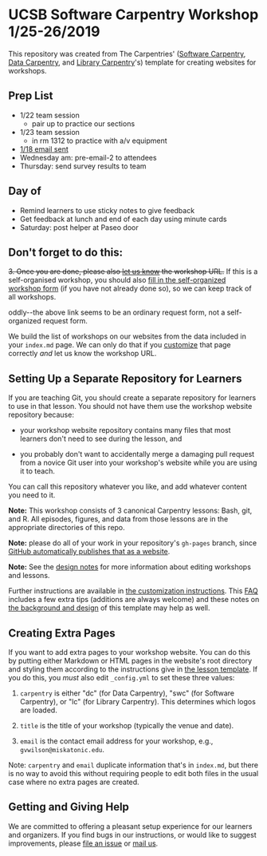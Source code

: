 # UCSB Software Carpentry Workshop 1/25-26/2019

This repository was created from The Carpentries' ([Software Carpentry][swc-site], [Data Carpentry][dc-site], and [Library Carpentry][lc-site]'s)
template for creating websites for workshops.

## Prep List ##
  - 1/22 team session
    - pair up to practice our sections
  - 1/23 team session
    - in rm 1312 to practice with a/v equipment
  - [1/18 email sent](pre-email-1.md)
  - Wednesday am: pre-email-2 to attendees
  - Thursday: send survey results to team

## Day of ##
 - Remind learners to use sticky notes to give feedback
 - Get feedback at lunch and end of each day using minute cards
 - Saturday: post helper at Paseo door


## Don't forget to do this:
~~3.  Once you are done, please also [let us know][email] the workshop URL.~~ 
If this is a self-organised workshop, you should also [fill in the self-organized workshop form][self-organized-workshop-form] (if you have not already done so), so we can keep track of all workshops. 

oddly--the above link seems to be an ordinary request form, not a self-organized request form.

We build the list of workshops on our websites from the data included in your `index.md` page. We can only do that if you [customize][customization] that page correctly *and* let us know the workshop URL.

## Setting Up a Separate Repository for Learners

If you are teaching Git,
you should create a separate repository for learners to use in that lesson.
You should not have them use the workshop website repository because:

*   your workshop website repository contains many files
    that most learners don't need to see during the lesson,
    and

*   you probably don't want to accidentally merge
    a damaging pull request from a novice Git user
    into your workshop's website while you are using it to teach.

You can call this repository whatever you like,
and add whatever content you need to it.


**Note:**
This workshop consists of 3 canonical Carpentry lessons:  Bash, git, and R.  All episodes, figures, and data from those lessons are in the appropriate directories of this repo.

**Note:**
please do all of your work in your repository's `gh-pages` branch,
since [GitHub automatically publishes that as a website][github-project-pages].

**Note:**
See the [design notes][design] for more information about editing workshops and lessons.

Further instructions are available in [the customization instructions][customization].
This [FAQ][faq] includes a few extra tips (additions are always welcome)
and these notes on [the background and design][design] of this template may help as well.

## Creating Extra Pages

If you want to add extra pages to your workshop website.
You can do this by putting either Markdown or HTML pages in the website's root directory
and styling them according to the instructions give in
[the lesson template][lesson-example].
If you do this,
you *must* also edit `_config.yml` to set these three values:

1.  `carpentry` is either "dc" (for Data Carpentry), "swc" (for Software Carpentry),
    or "lc" (for Library Carpentry). This determines which logos are loaded.

2.  `title` is the title of your workshop (typically the venue and date).

3.  `email` is the contact email address for your workshop,
    e.g., `gvwilson@miskatonic.edu`.

Note: `carpentry` and `email` duplicate information that's in `index.md`,
but there is no way to avoid this
without requiring people to edit both files in the usual case
where no extra pages are created.



## Getting and Giving Help

We are committed to offering a pleasant setup experience for our learners and organizers.
If you find bugs in our instructions,
or would like to suggest improvements,
please [file an issue][issues]
or [mail us][email].

[email]: mailto:team@carpentries.org
[customization]: https://carpentries.github.io/workshop-template/customization/
[dc-site]: http://datacarpentry.org
[design]: https://carpentries.github.io/workshop-template/design/
[faq]: https://carpentries.github.io/workshop-template/faq/
[github-project-pages]: https://help.github.com/articles/creating-project-pages-manually/
[importer]: https://github.com/new/import
[issues]: https://github.com/carpentries/workshop-template/issues
[jekyll-windows]: http://jekyll-windows.juthilo.com/
[jekyll]: https://jekyllrb.com/
[lesson-example]: https://carpentries.github.io/lesson-example/
[pyyaml]: https://pypi.python.org/pypi/PyYAML
[ruby-install-guide]: https://www.ruby-lang.org/en/downloads/
[ruby-installer]: http://rubyinstaller.org/
[rubygems]: https://rubygems.org/pages/download/
[self-organized-workshop-form]: https://amy.software-carpentry.org/workshops/submit/
[swc-site]: http://software-carpentry.org
[lc-site]: https://librarycarpentry.org
